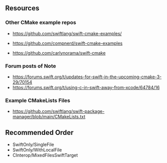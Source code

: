 ## Resources

### Other CMake example repos
- https://github.com/swiftlang/swift-cmake-examples/
- https://github.com/compnerd/swift-cmake-examples

- https://github.com/carlynorama/swift-cmake


### Forum posts of Note
- https://forums.swift.org/t/updates-for-swift-in-the-upcoming-cmake-3-29/70154
- https://forums.swift.org/t/using-c-in-swift-away-from-xcode/64784/16

### Example CMakeLists Files
- https://github.com/swiftlang/swift-package-manager/blob/main/CMakeLists.txt


## Recommended Order

- SwiftOnly/SingleFile
- SwiftOnly/WithLocalFile
- CInterop/MixedFilesSwiftTarget
